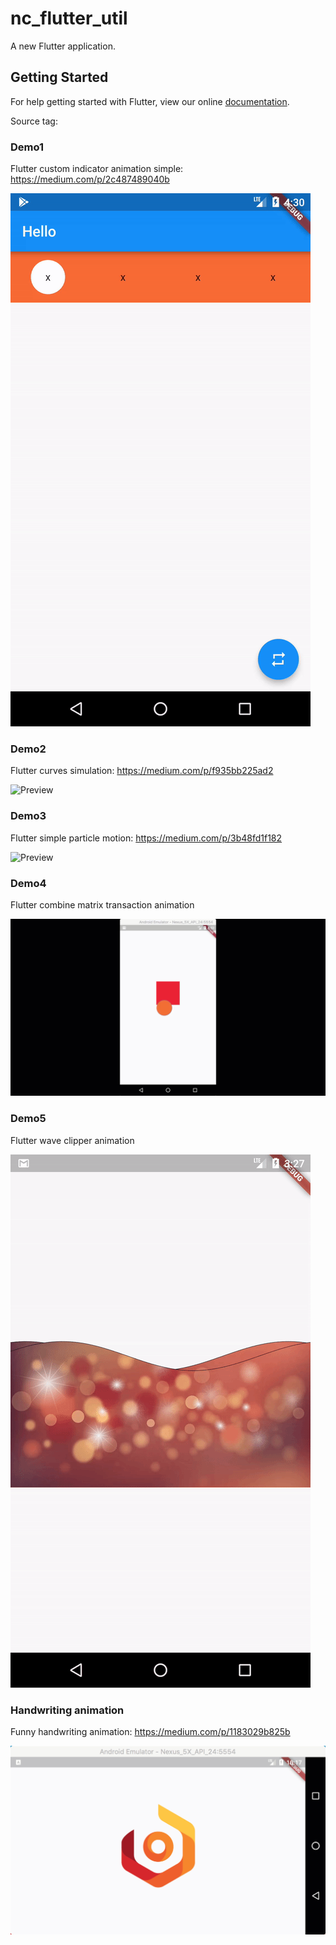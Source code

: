 # nc_flutter_util

A new Flutter application.

## Getting Started

For help getting started with Flutter, view our online
[documentation](https://flutter.io/).

Source tag: 

### Demo1
Flutter custom indicator animation simple: https://medium.com/p/2c487489040b

![Preview](demo/demo1.gif)

### Demo2
Flutter curves simulation: https://medium.com/p/f935bb225ad2

![Preview](demo/curves/curve_simulation.gif)

### Demo3
Flutter simple particle motion: https://medium.com/p/3b48fd1f182

![Preview](demo/demo3/particle_motion.gif)

### Demo4
Flutter combine matrix transaction animation

![Preview](demo/demo4/demo4.gif)

### Demo5
Flutter wave clipper animation

![Preview](demo/demo5/img_double_wave_clipper.gif)

### Handwriting animation
Funny handwriting animation: https://medium.com/p/1183029b825b 

![Preview](demo/beesight/full.gif)